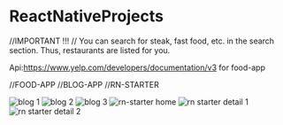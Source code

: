 # ReactNativeProjects

//IMPORTANT !!!
// You can search for steak, fast food, etc. in the search section. Thus, restaurants are listed for you.

Api:https://www.yelp.com/developers/documentation/v3 for food-app

//FOOD-APP
//BLOG-APP
//RN-STARTER


![blog 1](https://user-images.githubusercontent.com/73952475/127053218-99efca7f-731d-4460-86a4-d156f0bb8336.jpg)
![blog 2](https://user-images.githubusercontent.com/73952475/127053223-7860505d-9264-4d56-bfe8-1a60f849fe4c.jpg)
![blog 3](https://user-images.githubusercontent.com/73952475/127053226-9a7826c4-d324-4e83-a49a-50cec5d7b54d.jpg)
![rn-starter home](https://user-images.githubusercontent.com/73952475/126206586-450404c6-3c31-4a67-bac4-254b8e67afde.jpg)
![rn starter detail 1](https://user-images.githubusercontent.com/73952475/126206590-334ce8e8-c11e-4157-91ff-386de9516e24.jpg)
![rn starter detail 2](https://user-images.githubusercontent.com/73952475/126206602-b57b9721-b447-430c-a8a6-7871406d995e.jpg)
